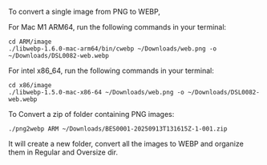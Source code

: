 To convert a single image from PNG to WEBP,


For Mac M1 ARM64, run the following commands in your terminal:
```
cd ARM/image
./libwebp-1.6.0-mac-arm64/bin/cwebp ~/Downloads/web.png -o ~/Downloads/DSL0082-web.webp
```

For intel x86_64, run the following commands in your terminal:
```
cd x86/image
./libwebp-1.5.0-mac-x86-64 ~/Downloads/web.png -o ~/Downloads/DSL0082-web.webp
```

To Convert a zip of folder containing PNG images:
```
./png2webp ARM ~/Downloads/BES0001-20250913T131615Z-1-001.zip
```

It will create a new folder, convert all the images to WEBP and organize them in Regular and Oversize dir.